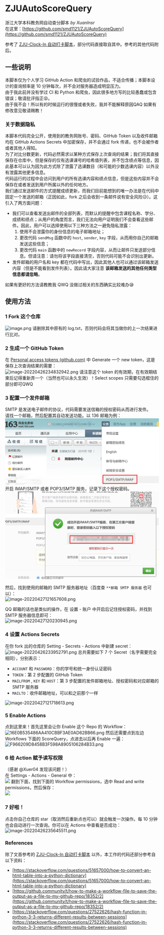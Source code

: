 
# ZJUAutoScoreQuery
浙江大学本科教务网自动查分脚本	 _by XuanInsr_<br />在这里：[https://github.com/smd1121/ZJUAutoScoreQuery](https://github.com/smd1121/ZJUAutoScoreQuery)

参考了 [ZJU-Clock-In 自动打卡脚本](https://github.com/furry-potato-maker/ZJU-Clock-In)，部分代码直接取自其中。参考的其他代码附后。


## 一些说明
本脚本仅为个人学习 GitHub Action 和爬虫的试验作品，不适合传播；本脚本设计的查询频率是 10 分钟每次，并不会对服务器造成明显压力。<br />由于我此前并没有学过 CI 和 Python 和爬虫，因此很多地方写的比较愚蠢或包含错误；敬请批评指正😝。<br />由于我不会！所以有的时候运行的很慢或者失败，我并不能解释原因QAQ 如果有修改意见敬请赐教！


### 关于数据隐私
本脚本代码完全公开，使用到的教务网账号、密码、GitHub Token 以及收件邮箱均在 GitHub Actions Secrets 中加密保存，并不会通过 fork 传递，也不会被作者或者其他人得知。<br />为了对比分数更新，代码必然需求以某种方式保存上次查询的结果；我们将其直接保存在仓库中，但是保存的仅有选课课号的哈希值列表，并不包含绩点等信息，因此基本可以认为因为此方式除了泄露了选课数目（和可能的少数选课内容）以外没有泄露其他更多信息。<br />代码运行的过程中会访问到用户的所有选课内容和绩点信息，但是这些内容并不会保存在或者发送到用户所属以外的任何地方。<br />我们通过发送邮件的方式提醒成绩更新，而我们目前能想到的唯一办法是在代码中固定一个发送的邮箱（正因如此，fork 之后会收到一条邮件说有安全风险😥）。这引入了两方面问题：

- 我们可以查看发送出邮件的全部列表，而默认的提醒中包含课程名称、学分、成绩和绩点；从用户的角度而言，我们无法向用户证明我们不会查看这些邮件。因此，用户可以选择使用以下三种方法之一避免隐私泄露： 
   1. 使用不会泄露你的身份信息的电子邮箱地址；
   2. 更改代码 `sendMsg` 函数中的 `host`, `sender`, `key` 字段，从而用你自己的邮箱发送这些信息；
   3. 更改代码 `main` 函数中的 `newRecord` 字段内容，从而让邮件只发送部分信息。但请注意：请勿将该字段直接清空，否则代码可能不会识别出更新。
- 发件邮箱的用户名和 key 都在代码中写出，因此其他人也可以通过该邮箱发送内容（但是不能看到发件列表）。因此请大家注意 **该邮箱发送的其他任何类型信息都请忽略**。

如果有更好的方法请教教我 QWQ 没做过相关的东西确实比较难办😪


## 使用方法

### 1 Fork 这个仓库
![image.png](./assets/1651028526176-2877d272-3cb1-4e68-9ddc-c55dd948b647.png)
请删除其中原有的 log.txt，否则代码会将其当做你的上一次结果进行比对。


### 2 生成一个 GitHub Token
在 [Personal access tokens (github.com)](https://github.com/settings/tokens) 中 Generate 一个 new token，这是保存上次查询结果的需要：<br />![image-20220426234832942.png](./assets/1651028580802-f23871ab-a65c-4fb5-8a4a-438a8b2739b6.png)
请注意这个 token 的有效期，在有效期结束后记得重新弄一个（当然也可以永久生效）！Select scopes 只需要勾选框住的部分即可QWQ


### 3 配置一个发件邮箱
SMTP 是发送电子邮件的协议，代码需要发送信箱的授权密码从而进行发件。<br />请找一个邮箱，然后配置其自动发送功能。以 136 邮箱为例：<br />![14C4D085D0E7DDF334C2821048D519A5.jpg](./assets/1651034028943-7f2f19d3-cb3a-443c-870b-fbfcc6e90209.jpeg)
开启 IMAP/SMTP 或者 POP3/SMTP 服务，记录下这个授权密码。<br />![0418F40E7A323F8421905C67570FB6AE.jpg](./assets/1651034034968-b213bee5-527c-4cb6-bd98-3ed1326f9fd1.jpeg)

然后，找到使用的邮箱的 SMTP 服务器地址（百度查 `**邮箱 SMTP 服务器` 也可以）：<br />![image-20220427121657608.png](./assets/1651034084846-70ce6b13-1720-4657-9fb9-4e092a52f281.png)

QQ 邮箱的话也是类似的操作，在 设置 - 账户 中开启后记住授权密码，并找到 SMTP 服务器信息即可：<br />![image-20220427120230945.png](./assets/1651034089906-549cd4c6-80b2-47ba-8c40-f9d3c6ee6033.png)


### 4 设置 Actions Secrets
在你 fork 出的仓库的 Setting - Secrets - Actions 中新建 secret：<br />![image-20220426233952791.png](./assets/1651034098611-b369ba93-bcad-4702-8329-e047db41a28d.png)
总共需要如下 7 个 Secret（名字需要完全相同），分别表示：

- `ACCOUNT` 和 `PASSWORD`：你的学号和统一身份认证密码
- `TOKEN`：第 2 步配置的 GitHub Token
- `MAILFROM` , `KEY` 和 `HOST`：第 3 步配置的发件邮箱地址、授权密码和对应邮箱的 SMTP 服务器
- `MAILTO`：收件邮箱地址，可以和之前那个一样

![image-20220427121718613.png](./assets/1651034108637-b23eaec0-c1b5-421b-90bf-dbe0110d7633.png)


### 5 Enable Actions
点到这里来！首先这里会让你 Enable 这个 Repo 的 Workflow：<br />![16E0B535486AA410CBBF3AE0AD62BB66.png](./assets/1651034121043-3038dabc-88bd-44c9-ba99-87f0c698d2ff.png)
然后还需要点到左边 Workflows 下面的 ScoreQuery，点进去以后再 Enable 一遍：<br />![F966209D8458B3F598A8905106284B33.png](./assets/1651034128131-1fc19f3d-817d-49bd-9353-c891ee6b1e96.png)

### 6 给 Action 赋予读写权限
（感谢 @Xuer04 发现该问题！）<br />在 Settings - Actions - General 中：<br />[![](https://github.com/smd1121/ZJUAutoScoreQuery/raw/main/README.assets/image-20220427235004527.png#crop=0&crop=0&crop=1&crop=1&from=url&id=xCFgQ&originHeight=821&originWidth=1434&originalType=binary&ratio=1&rotation=0&showTitle=false&status=done&style=none&title=)](https://github.com/smd1121/ZJUAutoScoreQuery/blob/main/README.assets/image-20220427235004527.png)
翻到下面，找到下面的 Workflow permissions，选中 Read and write permissions，然后保存：<br />[![](https://github.com/smd1121/ZJUAutoScoreQuery/raw/main/README.assets/image-20220427235046316.png#crop=0&crop=0&crop=1&crop=1&from=url&id=Gw2qy&originHeight=367&originWidth=936&originalType=binary&ratio=1&rotation=0&showTitle=false&status=done&style=none&title=)](https://github.com/smd1121/ZJUAutoScoreQuery/blob/main/README.assets/image-20220427235046316.png)

### 7 好啦！
点击你自己仓库的 star（取消然后重新点也可以）就会触发一次操作。每 10 分钟也会自动进行一次查询。你可以在 Actions 中查看是否成功：<br />![image-20220426235645511.png](./assets/1651034153367-7519c16e-10ee-468d-bebb-e1305b12f6c0.png)


### References
除了文首参考的 [ZJU-Clock-In 自动打卡脚本](https://github.com/furry-potato-maker/ZJU-Clock-In) 以外，本工作的代码还部分参考自以下资料：

- [https://stackoverflow.com/questions/51657000/how-to-convert-an-html-table-into-a-python-dictionary](https://stackoverflow.com/questions/51657000/how-to-convert-an-html-table-into-a-python-dictionary)
- [https://github.community/t/how-to-make-a-workflow-file-to-save-the-output-as-a-file-to-my-github-repo/18352/2](https://github.community/t/how-to-make-a-workflow-file-to-save-the-output-as-a-file-to-my-github-repo/18352/2)
- [https://stackoverflow.com/questions/27522626/hash-function-in-python-3-3-returns-different-results-between-sessions](https://stackoverflow.com/questions/27522626/hash-function-in-python-3-3-returns-different-results-between-sessions)

## 

